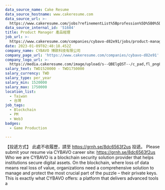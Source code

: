 ```yaml
---
data_source_name: Cake Resume
data_source_hostname: www.cakeresume.com
data_source_url: >-
  https://www.cakeresume.com/jobs?refinementList%5Bprofession%5D%5B0%5D=game-production&range%5Bsalary_range%5D%5Bmin%5D=1000000
data_source_internal_id: '51604'
title: Product Manager 產品經理
job_url: >-
  https://www.cakeresume.com/companies/cybavo-d82e91/jobs/product-manager-product-manager-3c105d
date: 2023-01-09T02:48:18.452Z
company_name: CYBAVO 博歐科技有限公司
company_page_url: 'https://www.cakeresume.com/companies/cybavo-d82e91'
company_logo_url: >-
  https://media.cakeresume.com/image/upload/s--QBElgQST--/c_pad,fl_png8,h_200,w_200/v1669885825/spp5hhzzmwaovueclx69.png
salary_text: TWD1520000 - TWD1750000
salary_currency: TWD
salary_type: per_year
salary_min: 1520000
salary_max: 1750000
location_list:
  - Taiwan
  - 台灣
job_tags:
  - Blockchain
  - PM
  - Web3
badges:
  - Game Production

---
```


【投遞方式】 此處不收履歷，請至 https://grnh.se/8dc6563f2us 投遞。 Please submit your resume via CYBAVO career site: https://grnh.se/8dc6563f2us Who we are CYBAVO is a blockchain security solution provider that helps institutions secure digital assets. On the blockchain, where loss of data means real loss of value, organizations need a comprehensive solution to manage and protect the most crucial part of the puzzle – their private keys. This is exactly what CYBAVO offers: a platform that delivers advanced tools a
